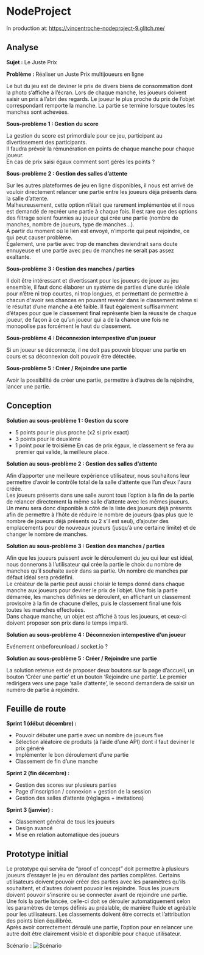 # NodeProject

In production at: https://vincentroche-nodeproject-9.glitch.me/

## Analyse

**Sujet :** Le Juste Prix

**Problème :** Réaliser un Juste Prix multijoueurs en ligne

Le but du jeu est de deviner le prix de divers biens de consommation dont la photo s’affiche à l’écran. Lors de chaque manche, les joueurs doivent saisir un prix à l’abri des regards. Le joueur le plus proche du prix de l’objet correspondant remporte la manche. La partie se termine lorsque toutes les manches sont achevées.


**Sous-problème 1 : Gestion du score**

La gestion du score est primordiale pour ce jeu, participant au divertissement des participants.<br />
Il faudra prévoir la rémunération en points de chaque manche pour chaque joueur.<br />
En cas de prix saisi égaux comment sont gérés les points ?


**Sous-problème 2 : Gestion des salles d’attente**

Sur les autres plateformes de jeu en ligne disponibles, il nous est arrivé de vouloir directement relancer une partie entre les joueurs déjà présents dans la salle d’attente.<br />
Malheureusement, cette option n’était que rarement implémentée et il nous est demandé de recréer une partie à chaque fois.
Il est rare que des options des filtrage soient fournies au joueur qui crée une partie (nombre de manches, nombre de joueurs, type de manches...).<br />
À partir du moment où le lien est envoyé, n’importe qui peut rejoindre, ce qui peut causer problème.<br />
Également, une partie avec trop de manches deviendrait sans doute ennuyeuse et une partie avec peu de manches ne serait pas assez exaltante.


**Sous-problème 3 : Gestion des manches / parties**

Il doit être intéressant et divertissant pour les joueurs de jouer au jeu ensemble, il faut donc élaborer un système de parties d’une durée idéale pour n’être ni trop courtes, ni trop longues, et permettant de permettre à chacun d'avoir ses chances en pouvant revenir dans le classement même si le résultat d’une manche a été faible. Il faut également suffisamment d’étapes pour que le classement final représente bien la réussite de chaque joueur, de façon à ce qu’un joueur qui a de la chance une fois ne monopolise pas forcément le haut du classement.


**Sous-problème 4 : Déconnexion intempestive d’un joueur**

Si un joueur se déconnecte, il ne doit pas pouvoir bloquer une partie en cours et sa déconnexion doit pouvoir être détectée.


**Sous-problème 5 : Créer / Rejoindre une partie**

Avoir la possibilité de créer une partie, permettre à d’autres de la rejoindre, lancer une partie.




## Conception

**Solution au sous-problème 1 : Gestion du score**

* 5 points pour le plus proche (x2 si prix exact)
* 3 points pour le deuxième
* 1 point pour le troisième
En cas de prix égaux, le classement se fera au premier qui valide, la meilleure place.


**Solution au sous-problème 2 : Gestion des salles d’attente**

Afin d’apporter une meilleure expérience utilisateur, nous souhaitons leur permettre d’avoir le contrôle total de la salle d’attente que l’un d’eux l'aura créée.<br />
Les joueurs présents dans une salle auront tous l’option à la fin de la partie de relancer directement la même salle d’attente avec les mêmes joueurs.<br />
Un menu sera donc disponible à côté de la liste des joueurs déjà présents afin de permettre à l’hôte de réduire le nombre de joueurs (pas plus que le nombre de joueurs déjà présents ou 2 s’il est seul), d’ajouter des emplacements pour de nouveaux joueurs (jusqu’à une certaine limite) et de changer le nombre de manches.


**Solution au sous-problème 3 : Gestion des manches / parties**

Afin que les joueurs puissent avoir le déroulement du jeu qui leur est idéal, nous donnerons à l’utilisateur qui crée la partie le choix du nombre de manches qu’il souhaite avoir dans sa partie. Un nombre de manches par défaut idéal sera prédéfini.<br />
Le créateur de la partie peut aussi choisir le temps donné dans chaque manche aux joueurs pour deviner le prix de l’objet.
Une fois la partie démarrée, les manches définies se déroulent, en affichant un classement provisoire à la fin de chacune d’elles, puis le classement final une fois toutes les manches effectuées.<br />
Dans chaque manche, un objet est affiché à tous les joueurs, et ceux-ci doivent proposer son prix dans le temps imparti.


**Solution au sous-problème 4 : Déconnexion intempestive d’un joueur**

Evénement onbeforeunload / socket.io ?


**Solution au sous-problème 5 : Créer / Rejoindre une partie**

La solution retenue est de proposer deux boutons sur la page d’accueil, un bouton ‘Créer une partie’ et un bouton ‘Rejoindre une partie’. Le premier redirigera vers une page ‘salle d’attente’, le second demandera de saisir un numéro de partie à rejoindre.




## Feuille de route
**Sprint 1 (début décembre) :**
*	Pouvoir débuter une partie avec un nombre de joueurs fixe
*	Sélection aléatoire de produits (à l’aide d’une API) dont il faut deviner le prix généré
*	Implémenter le bon déroulement d’une partie
*	Classement de fin d’une manche

**Sprint 2 (fin décembre) :**
*	Gestion des scores sur plusieurs parties
*	Page d’inscription / connexion + gestion de la session
*	Gestion des salles d’attente (réglages + invitations)

**Sprint 3 (janvier) :**
*	Classement général de tous les joueurs
*	Design avancé
*	Mise en relation automatique des joueurs




## Prototype initial

Le prototype qui servira de “proof of concept” doit permettre à plusieurs joueurs d’essayer le jeu en déroulant des parties complètes. Certains utilisateurs doivent pouvoir créer des parties avec les paramètres qu’ils souhaitent, et d’autres doivent pouvoir les rejoindre. Tous les joueurs doivent pouvoir s’inscrire ou se connecter avant de rejoindre une partie.<br />
Une fois la partie lancée, celle-ci doit se dérouler automatiquement selon les paramètres de temps définis au préalable, de manière fluide et agréable pour les utilisateurs. Les classements doivent être corrects et l’attribution des points bien équilibrée.<br />
Après avoir correctement déroulé une partie, l’option pour en relancer une autre doit être clairement visible et disponible pour chaque utilisateur.

Scénario : 
![Scénario](https://i.imgur.com/MGGd0qE.png)
